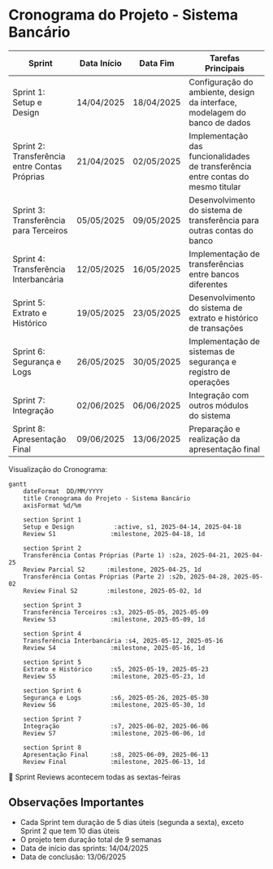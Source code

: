 # Cronograma do Projeto - Sistema Bancário

| **Sprint** | **Data Início** | **Data Fim** | **Tarefas Principais** |
| --- | --- | --- | --- |
| Sprint 1: Setup e Design | 14/04/2025 | 18/04/2025 | Configuração do ambiente, design da interface, modelagem do banco de dados |
| Sprint 2: Transferência entre Contas Próprias | 21/04/2025 | 02/05/2025 | Implementação das funcionalidades de transferência entre contas do mesmo titular |
| Sprint 3: Transferência para Terceiros | 05/05/2025 | 09/05/2025 | Desenvolvimento do sistema de transferência para outras contas do banco |
| Sprint 4: Transferência Interbancária | 12/05/2025 | 16/05/2025 | Implementação de transferências entre bancos diferentes |
| Sprint 5: Extrato e Histórico | 19/05/2025 | 23/05/2025 | Desenvolvimento do sistema de extrato e histórico de transações |
| Sprint 6: Segurança e Logs | 26/05/2025 | 30/05/2025 | Implementação de sistemas de segurança e registro de operações |
| Sprint 7: Integração | 02/06/2025 | 06/06/2025 | Integração com outros módulos do sistema |
| Sprint 8: Apresentação Final | 09/06/2025 | 13/06/2025 | Preparação e realização da apresentação final |

Visualização do Cronograma:

```mermaid
gantt
    dateFormat  DD/MM/YYYY
    title Cronograma do Projeto - Sistema Bancário
    axisFormat %d/%m
    
    section Sprint 1
    Setup e Design           :active, s1, 2025-04-14, 2025-04-18
    Review S1               :milestone, 2025-04-18, 1d

    section Sprint 2
    Transferência Contas Próprias (Parte 1) :s2a, 2025-04-21, 2025-04-25
    Review Parcial S2      :milestone, 2025-04-25, 1d
    Transferência Contas Próprias (Parte 2) :s2b, 2025-04-28, 2025-05-02
    Review Final S2        :milestone, 2025-05-02, 1d

    section Sprint 3
    Transferência Terceiros :s3, 2025-05-05, 2025-05-09
    Review S3               :milestone, 2025-05-09, 1d

    section Sprint 4
    Transferência Interbancária :s4, 2025-05-12, 2025-05-16
    Review S4               :milestone, 2025-05-16, 1d

    section Sprint 5
    Extrato e Histórico     :s5, 2025-05-19, 2025-05-23
    Review S5               :milestone, 2025-05-23, 1d

    section Sprint 6
    Segurança e Logs        :s6, 2025-05-26, 2025-05-30
    Review S6               :milestone, 2025-05-30, 1d

    section Sprint 7
    Integração              :s7, 2025-06-02, 2025-06-06
    Review S7               :milestone, 2025-06-06, 1d

    section Sprint 8
    Apresentação Final      :s8, 2025-06-09, 2025-06-13
    Review Final            :milestone, 2025-06-13, 1d
```

<aside>
📅 Sprint Reviews acontecem todas as sextas-feiras 

</aside>

## Observações Importantes

- Cada Sprint tem duração de 5 dias úteis (segunda a sexta), exceto Sprint 2 que tem 10 dias úteis
- O projeto tem duração total de 9 semanas 
- Data de início das sprints: 14/04/2025
- Data de conclusão: 13/06/2025